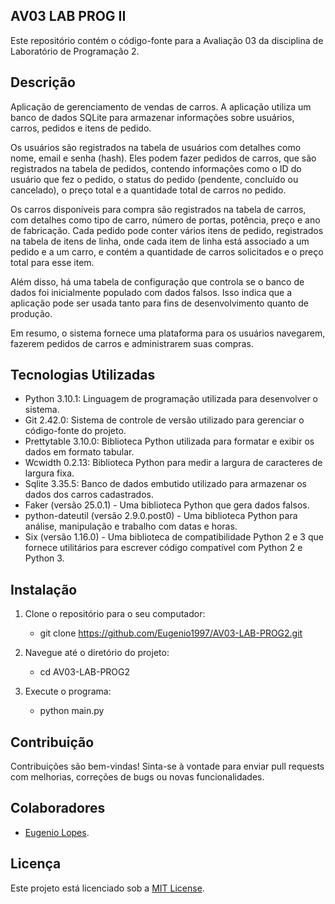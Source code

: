 ## AV03 LAB PROG II

Este repositório contém o código-fonte para a Avaliação 03 da disciplina de Laboratório de Programação 2.

## Descrição

Aplicação de gerenciamento de vendas de carros. A aplicação utiliza um banco de dados SQLite para armazenar informações sobre usuários, carros, pedidos e itens de pedido.

Os usuários são registrados na tabela de usuários com detalhes como nome, email e senha (hash). Eles podem fazer pedidos de carros, que são registrados na tabela de pedidos, contendo informações como o ID do usuário que fez o pedido, o status do pedido (pendente, concluído ou cancelado), o preço total e a quantidade total de carros no pedido.

Os carros disponíveis para compra são registrados na tabela de carros, com detalhes como tipo de carro, número de portas, potência, preço e ano de fabricação. Cada pedido pode conter vários itens de pedido, registrados na tabela de itens de linha, onde cada item de linha está associado a um pedido e a um carro, e contém a quantidade de carros solicitados e o preço total para esse item.

Além disso, há uma tabela de configuração que controla se o banco de dados foi inicialmente populado com dados falsos. Isso indica que a aplicação pode ser usada tanto para fins de desenvolvimento quanto de produção.

Em resumo, o sistema fornece uma plataforma para os usuários navegarem, fazerem pedidos de carros e administrarem suas compras.


## Tecnologias Utilizadas

- Python 3.10.1: Linguagem de programação utilizada para desenvolver o sistema.
- Git 2.42.0: Sistema de controle de versão utilizado para gerenciar o código-fonte do projeto.
- Prettytable 3.10.0: Biblioteca Python utilizada para formatar e exibir os dados em formato tabular.
- Wcwidth 0.2.13: Biblioteca Python para medir a largura de caracteres de largura fixa.
- Sqlite 3.35.5: Banco de dados embutido utilizado para armazenar os dados dos carros cadastrados.
- Faker (versão 25.0.1) - Uma biblioteca Python que gera dados falsos.
- python-dateutil (versão 2.9.0.post0) - Uma biblioteca Python para análise, manipulação e trabalho com datas e horas.
- Six (versão 1.16.0) - Uma biblioteca de compatibilidade Python 2 e 3 que fornece utilitários para escrever código compatível com Python 2 e Python 3.

## Instalação

1. Clone o repositório para o seu computador:

   - git clone https://github.com/Eugenio1997/AV03-LAB-PROG2.git
  

2. Navegue até o diretório do projeto:

   - cd AV03-LAB-PROG2

3. Execute o programa:

   - python main.py


## Contribuição

Contribuições são bem-vindas! Sinta-se à vontade para enviar pull requests com melhorias, correções de bugs ou novas funcionalidades.

## Colaboradores

- [Eugenio Lopes](https://github.com/Eugenio1997).

## Licença

Este projeto está licenciado sob a [MIT License](https://opensource.org/licenses/MIT).
